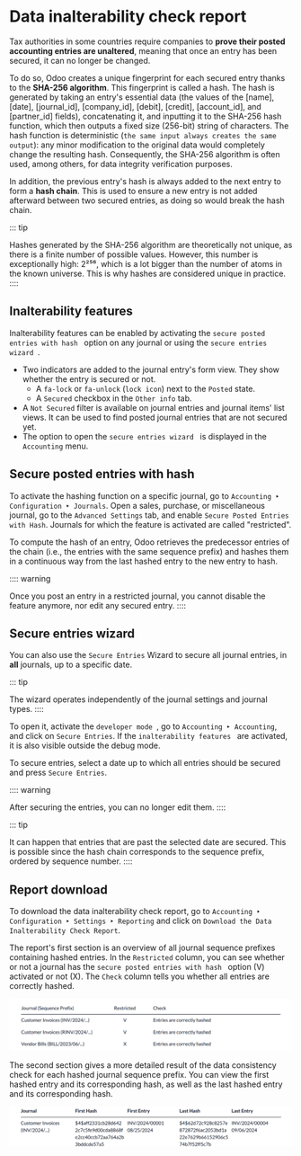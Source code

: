 # Data inalterability check report

Tax authorities in some countries require companies to **prove their
posted accounting entries are unaltered**, meaning that once an entry
has been secured, it can no longer be changed.

To do so, Odoo creates a unique fingerprint for each secured entry
thanks to the **SHA-256 algorithm**. This fingerprint is called a hash.
The hash is generated by taking an entry\'s essential data (the values
of the [name], [date], [journal_id],
[company_id], [debit], [credit],
[account_id], and [partner_id] fields),
concatenating it, and inputting it to the SHA-256 hash function, which
then outputs a fixed size (256-bit) string of characters. The hash
function is deterministic (`the
same input always creates the same output`): any minor modification to the original data would
completely change the resulting hash. Consequently, the SHA-256
algorithm is often used, among others, for data integrity verification
purposes.

In addition, the previous entry\'s hash is always added to the next
entry to form a **hash chain**. This is used to ensure a new entry is
not added afterward between two secured entries, as doing so would break
the hash chain.

::: tip

Hashes generated by the SHA-256 algorithm are theoretically not unique,
as there is a finite number of possible values. However, this number is
exceptionally high: 2²⁵⁶, which is a lot bigger than the number of atoms
in the known universe. This is why hashes are considered unique in
practice.
::::

## Inalterability features 

Inalterability features can be enabled by activating the
`secure posted entries with hash
` option
on any journal or using the `secure entries wizard
`.

- Two indicators are added to the journal entry\'s form view. They show
  whether the entry is secured or not.
  - A `fa-lock` or
    `fa-unlock`
    (`lock icon`) next to the
    `Posted` state.
  - A `Secured` checkbox in the
    `Other info` tab.
- A `Not Secured` filter is available
  on journal entries and journal items\' list views. It can be used to
  find posted journal entries that are not secured yet.
- The option to open the
  `secure entries wizard ` is displayed in the `Accounting` menu.

## Secure posted entries with hash 

To activate the hashing function on a specific journal, go to
`Accounting ‣
Configuration ‣ Journals`.
Open a sales, purchase, or miscellaneous journal, go to the
`Advanced Settings` tab, and enable
`Secure Posted Entries with Hash`.
Journals for which the feature is activated are called \"restricted\".

To compute the hash of an entry, Odoo retrieves the predecessor entries
of the chain (i.e., the entries with the same sequence prefix) and
hashes them in a continuous way from the last hashed entry to the new
entry to hash.

:::: warning

Once you post an entry in a restricted journal, you cannot disable the
feature anymore, nor edit any secured entry.
::::

## Secure entries wizard 

You can also use the `Secure Entries`
Wizard to secure all journal entries, in **all** journals, up to a
specific date.

::: tip

The wizard operates independently of the journal settings and journal
types.
::::

To open it, activate the
`developer mode `, go to
`Accounting
‣ Accounting`, and click on
`Secure Entries`. If the
`inalterability features
` are activated, it is also visible outside the debug mode.

To secure entries, select a date up to which all entries should be
secured and press `Secure Entries`.

:::: warning

After securing the entries, you can no longer edit them.
::::

::: tip

It can happen that entries that are past the selected date are secured.
This is possible since the hash chain corresponds to the sequence
prefix, ordered by sequence number.
::::

## Report download 

To download the data inalterability check report, go to
`Accounting ‣ Configuration
‣ Settings ‣ Reporting` and
click on
`Download the Data Inalterability Check Report`.

The report\'s first section is an overview of all journal sequence
prefixes containing hashed entries. In the
`Restricted` column, you can see
whether or not a journal has the `secure
posted entries with hash ` option (V) activated or not (X). The
`Check` column tells you whether all
entries are correctly hashed.

![Configuration report for two journals](data_inalterability/journal-overview.png)

The second section gives a more detailed result of the data consistency
check for each hashed journal sequence prefix. You can view the first
hashed entry and its corresponding hash, as well as the last hashed
entry and its corresponding hash.

![Data consistency check report for a journal](data_inalterability/data-consistency-check.png)
